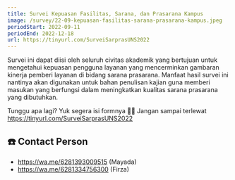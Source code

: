 ```yaml
---
title: Survei Kepuasan Fasilitas, Sarana, dan Prasarana Kampus
image: /survey/22-09-kepuasan-fasilitas-sarana-prasarana-kampus.jpeg
periodStart: 2022-09-11
periodEnd: 2022-12-18
url: https://tinyurl.com/SurveiSarprasUNS2022
---
```


Survei ini dapat diisi oleh seluruh civitas akademik yang bertujuan untuk mengetahui kepuasan pengguna layanan yang mencerminkan gambaran kinerja pemberi layanan di bidang sarana prasarana. Manfaat hasil survei ini nantinya akan digunakan untuk bahan penulisan kajian guna memberi masukan yang berfungsi dalam meningkatkan kualitas sarana prasarana yang dibutuhkan.

Tunggu apa lagi? Yuk segera isi formnya 🙌🏻 Jangan sampai terlewat
https://tinyurl.com/SurveiSarprasUNS2022

## ☎️ Contact Person
- https://wa.me/6281393009515 (Mayada)
- https://wa.me/6281334756300 (Firza)
